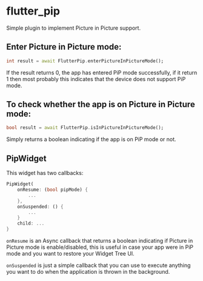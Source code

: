 # flutter_pip

Simple plugin to implement Picture in Picture support.

## Enter Picture in Picture mode:

```dart
int result = await FlutterPip.enterPictureInPictureMode();
```

If the result returns 0, the app has entered PiP mode successfully, if it return 1 then
most probably this indicates that the device does not support PiP mode.

## To check whether the app is on Picture in Picture mode:

```dart
bool result = await FlutterPip.isInPictureInPictureMode();
```

Simply returns a boolean indicating if the app is on PiP mode or not.

## PipWidget

This widget has two callbacks:

```dart
PipWidget(
    onResume: (bool pipMode) {
        ...
    },
    onSuspended: () {
        ...
    }
    child: ...
}
```

`onResume` is an Async callback that returns a boolean indicating if Picture in Picture
mode is enable/disabled, this is useful in case your app were in PiP mode and you want
to restore your Widget Tree UI.

`onSuspended` is just a simple callback that you can use to execute anything you want to
do when the application is thrown in the background.